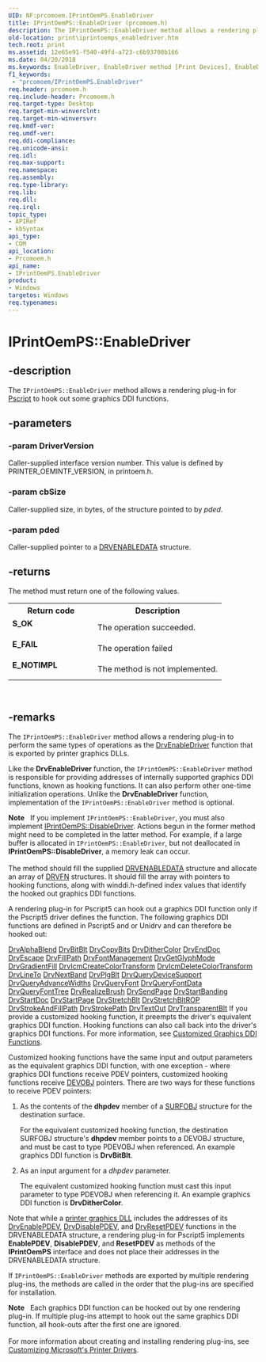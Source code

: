 ```yaml
---
UID: NF:prcomoem.IPrintOemPS.EnableDriver
title: IPrintOemPS::EnableDriver (prcomoem.h)
description: The IPrintOemPS::EnableDriver method allows a rendering plug-in for Pscript to hook out some graphics DDI functions.
old-location: print\iprintoemps_enabledriver.htm
tech.root: print
ms.assetid: 12e65e91-f540-49fd-a723-c6b93708b166
ms.date: 04/20/2018
ms.keywords: EnableDriver, EnableDriver method [Print Devices], EnableDriver method [Print Devices],IPrintOemPS interface, IPrintOemPS interface [Print Devices],EnableDriver method, IPrintOemPS.EnableDriver, IPrintOemPS::EnableDriver, prcomoem/IPrintOemPS::EnableDriver, print.iprintoemps_enabledriver, print_unidrv-pscript_rendering_2e2fe90b-66ce-4f39-adfa-ebb187700aac.xml
f1_keywords:
 - "prcomoem/IPrintOemPS.EnableDriver"
req.header: prcomoem.h
req.include-header: Prcomoem.h
req.target-type: Desktop
req.target-min-winverclnt: 
req.target-min-winversvr: 
req.kmdf-ver: 
req.umdf-ver: 
req.ddi-compliance: 
req.unicode-ansi: 
req.idl: 
req.max-support: 
req.namespace: 
req.assembly: 
req.type-library: 
req.lib: 
req.dll: 
req.irql: 
topic_type:
- APIRef
- kbSyntax
api_type:
- COM
api_location:
- Prcomoem.h
api_name:
- IPrintOemPS.EnableDriver
product:
- Windows
targetos: Windows
req.typenames: 
---
```


# IPrintOemPS::EnableDriver


## -description


The <code>IPrintOemPS::EnableDriver</code> method allows a rendering plug-in for <a href="https://docs.microsoft.com/windows-hardware/drivers/">Pscript</a> to hook out some graphics DDI functions.


## -parameters




### -param DriverVersion

Caller-supplied interface version number. This value is defined by PRINTER_OEMINTF_VERSION, in printoem.h.


### -param cbSize

Caller-supplied size, in bytes, of the structure pointed to by <i>pded</i>.


### -param pded

Caller-supplied pointer to a <a href="https://docs.microsoft.com/windows/desktop/api/winddi/ns-winddi-tagdrvenabledata">DRVENABLEDATA</a> structure.


## -returns



The method must return one of the following values.

<table>
<tr>
<th>Return code</th>
<th>Description</th>
</tr>
<tr>
<td width="40%">
<dl>
<dt><b>S_OK</b></dt>
</dl>
</td>
<td width="60%">
The operation succeeded.

</td>
</tr>
<tr>
<td width="40%">
<dl>
<dt><b>E_FAIL</b></dt>
</dl>
</td>
<td width="60%">
The operation failed

</td>
</tr>
<tr>
<td width="40%">
<dl>
<dt><b>E_NOTIMPL</b></dt>
</dl>
</td>
<td width="60%">
The method is not implemented.

</td>
</tr>
</table>
 




## -remarks



The <code>IPrintOemPS::EnableDriver</code> method allows a rendering plug-in to perform the same types of operations as the <a href="https://docs.microsoft.com/windows/desktop/api/winddi/nf-winddi-drvenabledriver">DrvEnableDriver</a> function that is exported by printer graphics DLLs.

Like the <b>DrvEnableDriver</b> function, the <code>IPrintOemPS::EnableDriver</code> method is responsible for providing addresses of internally supported graphics DDI functions, known as hooking functions. It can also perform other one-time initialization operations. Unlike the <b>DrvEnableDriver</b> function, implementation of the <code>IPrintOemPS::EnableDriver</code> method is optional. 

<div class="alert"><b>Note</b>     If you implement <code>IPrintOemPS::EnableDriver</code>, you must also implement <a href="https://docs.microsoft.com/windows-hardware/drivers/ddi/prcomoem/nf-prcomoem-iprintoemps-disabledriver">IPrintOemPS::DisableDriver</a>. Actions begun in the former method might need to be completed in the latter method. For example, if a large buffer is allocated in <code>IPrintOemPS::EnableDriver</code>, but not deallocated in <b>IPrintOemPS::DisableDriver</b>, a memory leak can occur.</div>
<div> </div>
The method should fill the supplied <a href="https://docs.microsoft.com/windows/desktop/api/winddi/ns-winddi-tagdrvenabledata">DRVENABLEDATA</a> structure and allocate an array of <a href="https://docs.microsoft.com/windows/desktop/api/winddi/ns-winddi-_drvfn">DRVFN</a> structures. It should fill the array with pointers to hooking functions, along with winddi.h-defined index values that identify the hooked out graphics DDI functions.

A rendering plug-in for Pscript5 can hook out a graphics DDI function only if the Pscript5 driver defines the function. The following graphics DDI functions are defined in Pscript5 and or Unidrv and can therefore be hooked out:

<a href="https://docs.microsoft.com/windows/desktop/api/winddi/nf-winddi-drvalphablend">DrvAlphaBlend</a>
<a href="https://docs.microsoft.com/windows/desktop/api/winddi/nf-winddi-drvbitblt">DrvBitBlt</a>
<a href="https://docs.microsoft.com/windows/desktop/api/winddi/nf-winddi-drvcopybits">DrvCopyBits</a>
<a href="https://docs.microsoft.com/windows/desktop/api/winddi/nf-winddi-drvdithercolor">DrvDitherColor</a>
<a href="https://docs.microsoft.com/windows/desktop/api/winddi/nf-winddi-drvenddoc">DrvEndDoc</a>
<a href="https://docs.microsoft.com/windows/desktop/api/winddi/nf-winddi-drvescape">DrvEscape</a>
<a href="https://docs.microsoft.com/windows/desktop/api/winddi/nf-winddi-drvfillpath">DrvFillPath</a>
<a href="https://docs.microsoft.com/windows/desktop/api/winddi/nf-winddi-drvfontmanagement">DrvFontManagement</a>
<a href="https://docs.microsoft.com/windows/desktop/api/winddi/nf-winddi-drvgetglyphmode">DrvGetGlyphMode</a>
<a href="https://docs.microsoft.com/windows/desktop/api/winddi/nf-winddi-drvgradientfill">DrvGradientFill</a>
<a href="https://docs.microsoft.com/windows/desktop/api/winddi/nf-winddi-drvicmcreatecolortransform">DrvIcmCreateColorTransform</a>
<a href="https://docs.microsoft.com/windows/desktop/api/winddi/nf-winddi-drvicmdeletecolortransform">DrvIcmDeleteColorTransform</a>
<a href="https://docs.microsoft.com/windows/desktop/api/winddi/nf-winddi-drvlineto">DrvLineTo</a>
<a href="https://docs.microsoft.com/windows/desktop/api/winddi/nf-winddi-drvnextband">DrvNextBand</a>
<a href="https://docs.microsoft.com/windows/desktop/api/winddi/nf-winddi-drvplgblt">DrvPlgBlt</a>
<a href="https://docs.microsoft.com/windows/desktop/api/winddi/nf-winddi-drvquerydevicesupport">DrvQueryDeviceSupport</a>
<a href="https://docs.microsoft.com/windows/desktop/api/winddi/nf-winddi-drvqueryadvancewidths">DrvQueryAdvanceWidths</a>
<a href="https://docs.microsoft.com/windows/desktop/api/winddi/nf-winddi-drvqueryfont">DrvQueryFont</a>
<a href="https://docs.microsoft.com/windows/desktop/api/winddi/nf-winddi-drvqueryfontdata">DrvQueryFontData</a>
<a href="https://docs.microsoft.com/windows/desktop/api/winddi/nf-winddi-drvqueryfonttree">DrvQueryFontTree</a>
<a href="https://docs.microsoft.com/windows/desktop/api/winddi/nf-winddi-drvrealizebrush">DrvRealizeBrush</a>
<a href="https://docs.microsoft.com/windows/desktop/api/winddi/nf-winddi-drvsendpage">DrvSendPage</a>
<a href="https://docs.microsoft.com/windows/desktop/api/winddi/nf-winddi-drvstartbanding">DrvStartBanding</a>
<a href="https://docs.microsoft.com/windows/desktop/api/winddi/nf-winddi-drvstartdoc">DrvStartDoc</a>
<a href="https://docs.microsoft.com/windows/desktop/api/winddi/nf-winddi-drvstartpage">DrvStartPage</a>
<a href="https://docs.microsoft.com/windows/desktop/api/winddi/nf-winddi-drvstretchblt">DrvStretchBlt</a>
<a href="https://docs.microsoft.com/windows/desktop/api/winddi/nf-winddi-drvstretchbltrop">DrvStretchBltROP</a>
<a href="https://docs.microsoft.com/windows/desktop/api/winddi/nf-winddi-drvstrokeandfillpath">DrvStrokeAndFillPath</a>
<a href="https://docs.microsoft.com/windows/desktop/api/winddi/nf-winddi-drvstrokepath">DrvStrokePath</a>
<a href="https://docs.microsoft.com/windows/desktop/api/winddi/nf-winddi-drvtextout">DrvTextOut</a>
<a href="https://docs.microsoft.com/windows/desktop/api/winddi/nf-winddi-drvtransparentblt">DrvTransparentBlt</a>
If you provide a customized hooking function, it preempts the driver's equivalent graphics DDI function. Hooking functions can also call back into the driver's graphics DDI functions. For more information, see <a href="https://docs.microsoft.com/windows-hardware/drivers/print/customized-graphics-ddi-functions">Customized Graphics DDI Functions</a>.

Customized hooking functions have the same input and output parameters as the equivalent graphics DDI function, with one exception - where graphics DDI functions receive PDEV pointers, customized hooking functions receive <a href="https://docs.microsoft.com/windows-hardware/drivers/ddi/printoem/ns-printoem-_devobj">DEVOBJ</a> pointers. There are two ways for these functions to receive PDEV pointers:

<ol>
<li>
As the contents of the <b>dhpdev</b> member of a <a href="https://docs.microsoft.com/windows/desktop/api/winddi/ns-winddi-_surfobj">SURFOBJ</a> structure for the destination surface.

For the equivalent customized hooking function, the destination SURFOBJ structure's <b>dhpdev</b> member points to a DEVOBJ structure, and must be cast to type PDEVOBJ when referenced. An example graphics DDI function is <b>DrvBitBlt</b>.

</li>
<li>
As an input argument for a <i>dhpdev</i> parameter.

The equivalent customized hooking function must cast this input parameter to type PDEVOBJ when referencing it. An example graphics DDI function is <b>DrvDitherColor</b>.

</li>
</ol>
Note that while a <a href="https://docs.microsoft.com/windows-hardware/drivers/print/printer-graphics-dll">printer graphics DLL</a> includes the addresses of its <a href="https://docs.microsoft.com/windows/desktop/api/winddi/nf-winddi-drvenablepdev">DrvEnablePDEV</a>, <a href="https://docs.microsoft.com/windows/desktop/api/winddi/nf-winddi-drvdisablepdev">DrvDisablePDEV</a>, and <a href="https://docs.microsoft.com/windows/desktop/api/winddi/nf-winddi-drvresetpdev">DrvResetPDEV</a> functions in the DRVENABLEDATA structure, a rendering plug-in for Pscript5 implements <b>EnablePDEV</b>, <b>DisablePDEV</b>, and <b>ResetPDEV</b> as methods of the <b>IPrintOemPS</b> interface and does not place their addresses in the DRVENABLEDATA structure.

If <code>IPrintOemPS::EnableDriver</code> methods are exported by multiple rendering plug-ins, the methods are called in the order that the plug-ins are specified for installation.

<div class="alert"><b>Note</b>    Each graphics DDI function can be hooked out by one rendering plug-in. If multiple plug-ins attempt to hook out the same graphics DDI function, all hook-outs after the first one are ignored.</div>
<div> </div>
For more information about creating and installing rendering plug-ins, see <a href="https://docs.microsoft.com/windows-hardware/drivers/print/customizing-microsoft-s-printer-drivers">Customizing Microsoft's Printer Drivers</a>.



